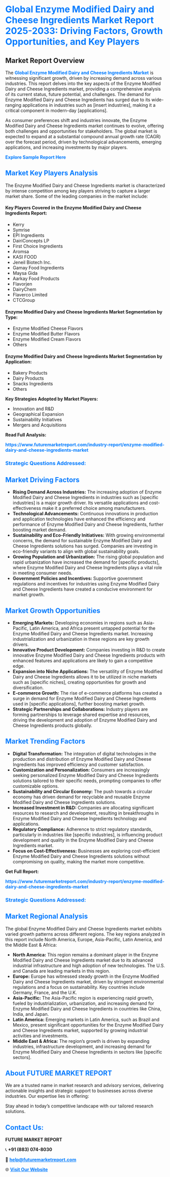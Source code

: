 <h1 style="color: #007BFF;">Global Enzyme Modified Dairy and Cheese Ingredients Market Report 2025-2033: Driving Factors, Growth Opportunities, and Key Players</h1>

<section id="overview">
<h2>Market Report Overview</h2>
<p>The <a href="https://www.futuremarketreport.com/industry-report/enzyme-modified-dairy-and-cheese-ingredients-market" style="color: #007BFF; text-decoration: none;"><strong>Global Enzyme Modified Dairy and Cheese Ingredients Market</strong></a> is witnessing significant growth, driven by increasing demand across various industries. This report delves into the key aspects of the Enzyme Modified Dairy and Cheese Ingredients market, providing a comprehensive analysis of its current status, future potential, and challenges. The demand for Enzyme Modified Dairy and Cheese Ingredients has surged due to its wide-ranging applications in industries such as [insert industries], making it a critical component in modern-day [applications].</p>
<p>As consumer preferences shift and industries innovate, the Enzyme Modified Dairy and Cheese Ingredients market continues to evolve, offering both challenges and opportunities for stakeholders. The global market is expected to expand at a substantial compound annual growth rate (CAGR) over the forecast period, driven by technological advancements, emerging applications, and increasing investments by major players.</p>
</section>

<section id="overview">
<p><a href="https://www.futuremarketreport.com/request-sample/reportId=28880" style="color: #007BFF; text-decoration: none;"><strong>Explore Sample Report Here</strong></a></p>
</section>

<section id="key-players">
<h2 style="color: #007BFF;">Market Key Players Analysis</h2>
<p>The Enzyme Modified Dairy and Cheese Ingredients market is characterized by intense competition among key players striving to capture a larger market share. Some of the leading companies in the market include:</p>
<h4>Key Players Covered in the Enzyme Modified Dairy and Cheese Ingredients Report:</h4>
<ul><li>Kerry</li><li>Symrise</li><li>EPI Ingredients</li><li>DairiConcepts LP</li><li>First Choice Ingredients</li><li>Aromsa</li><li>KASI FOOD</li><li>Jeneil Biotech Inc.</li><li>Gamay Food Ingredients</li><li>Maysa Gida</li><li>Aarkay Food Products</li><li>Flavorjen</li><li>DairyChem</li><li>Flaverco Limited</li><li>CTCGroup</li></ul>
<h4>Enzyme Modified Dairy and Cheese Ingredients Market Segmentation by Type:</h4>
<ul><li>Enzyme Modified Cheese Flavors</li><li>Enzyme Modified Butter Flavors</li><li>Enzyme Modified Cream Flavors</li><li>Others</li></ul>

<h4>Enzyme Modified Dairy and Cheese Ingredients Market Segmentation by Application:</h4>
<ul><li>Bakery Products</li><li>Dairy Products</li><li>Snacks Ingredients</li><li>Others</li></ul>
<p><strong>Key Strategies Adopted by Market Players:</strong></p>
<ul>
<li>Innovation and R&D</li>
<li>Geographical Expansion</li>
<li>Sustainability Initiatives</li>
<li>Mergers and Acquisitions</li>
</ul>
</section>

<section>
<p><strong>Read Full Analysis: </strong></p><a href="https://www.futuremarketreport.com/industry-report/enzyme-modified-dairy-and-cheese-ingredients-market" style="color: #007BFF; text-decoration: none;"><strong>https://www.futuremarketreport.com/industry-report/enzyme-modified-dairy-and-cheese-ingredients-market</strong></a>
<h3 style="color: #007BFF;">Strategic Questions Addressed:</h3>
</section>

<section id="driving-factors">
<h2 style="color: #007BFF;">Market Driving Factors</h2>
<ul>
<li><strong>Rising Demand Across Industries:</strong> The increasing adoption of Enzyme Modified Dairy and Cheese Ingredients in industries such as [specific industries] is a major growth driver. Its versatile applications and cost-effectiveness make it a preferred choice among manufacturers.</li>
<li><strong>Technological Advancements:</strong> Continuous innovations in production and application technologies have enhanced the efficiency and performance of Enzyme Modified Dairy and Cheese Ingredients, further boosting market demand.</li>
<li><strong>Sustainability and Eco-Friendly Initiatives:</strong> With growing environmental concerns, the demand for sustainable Enzyme Modified Dairy and Cheese Ingredients solutions has surged. Companies are investing in eco-friendly variants to align with global sustainability goals.</li>
<li><strong>Growing Population and Urbanization:</strong> The rising global population and rapid urbanization have increased the demand for [specific products], where Enzyme Modified Dairy and Cheese Ingredients plays a vital role in meeting consumer needs.</li>
<li><strong>Government Policies and Incentives:</strong> Supportive government regulations and incentives for industries using Enzyme Modified Dairy and Cheese Ingredients have created a conducive environment for market growth.</li>
</ul>
</section>

<section id="growth-opportunities">
<h2 style="color: #007BFF;">Market Growth Opportunities</h2>
<ul>
<li><strong>Emerging Markets:</strong> Developing economies in regions such as Asia-Pacific, Latin America, and Africa present untapped potential for the Enzyme Modified Dairy and Cheese Ingredients market. Increasing industrialization and urbanization in these regions are key growth drivers.</li>
<li><strong>Innovative Product Development:</strong> Companies investing in R&D to create innovative Enzyme Modified Dairy and Cheese Ingredients products with enhanced features and applications are likely to gain a competitive edge.</li>
<li><strong>Expansion into Niche Applications:</strong> The versatility of Enzyme Modified Dairy and Cheese Ingredients allows it to be utilized in niche markets such as [specific niches], creating opportunities for growth and diversification.</li>
<li><strong>E-commerce Growth:</strong> The rise of e-commerce platforms has created a surge in demand for Enzyme Modified Dairy and Cheese Ingredients used in [specific applications], further boosting market growth.</li>
<li><strong>Strategic Partnerships and Collaborations:</strong> Industry players are forming partnerships to leverage shared expertise and resources, driving the development and adoption of Enzyme Modified Dairy and Cheese Ingredients products globally.</li>
</ul>
</section>

<section id="trending-factors">
<h2 style="color: #007BFF;">Market Trending Factors</h2>
<ul>
<li><strong>Digital Transformation:</strong> The integration of digital technologies in the production and distribution of Enzyme Modified Dairy and Cheese Ingredients has improved efficiency and customer satisfaction.</li>
<li><strong>Customization and Personalization:</strong> Consumers are increasingly seeking personalized Enzyme Modified Dairy and Cheese Ingredients solutions tailored to their specific needs, prompting companies to offer customizable options.</li>
<li><strong>Sustainability and Circular Economy:</strong> The push towards a circular economy has driven demand for recyclable and reusable Enzyme Modified Dairy and Cheese Ingredients solutions.</li>
<li><strong>Increased Investment in R&D:</strong> Companies are allocating significant resources to research and development, resulting in breakthroughs in Enzyme Modified Dairy and Cheese Ingredients technology and applications.</li>
<li><strong>Regulatory Compliance:</strong> Adherence to strict regulatory standards, particularly in industries like [specific industries], is influencing product development and quality in the Enzyme Modified Dairy and Cheese Ingredients market.</li>
<li><strong>Focus on Cost-Effectiveness:</strong> Businesses are exploring cost-efficient Enzyme Modified Dairy and Cheese Ingredients solutions without compromising on quality, making the market more competitive.</li>
</ul>
</section>

<section>
<p><strong>Get Full Report: </strong></p><a href="https://www.futuremarketreport.com/industry-report/enzyme-modified-dairy-and-cheese-ingredients-market" style="color: #007BFF; text-decoration: none;"><strong>https://www.futuremarketreport.com/industry-report/enzyme-modified-dairy-and-cheese-ingredients-market</strong></a>
<h3 style="color: #007BFF;">Strategic Questions Addressed:</h3>
</section>


<section id="regional-analysis">
<h2 style="color: #007BFF;">Market Regional Analysis</h2>
<p>The global Enzyme Modified Dairy and Cheese Ingredients market exhibits varied growth patterns across different regions. The key regions analyzed in this report include North America, Europe, Asia-Pacific, Latin America, and the Middle East & Africa:</p>
<ul>
<li><strong>North America:</strong> This region remains a dominant player in the Enzyme Modified Dairy and Cheese Ingredients market due to its advanced industrial infrastructure and high adoption of new technologies. The U.S. and Canada are leading markets in this region.</li>
<li><strong>Europe:</strong> Europe has witnessed steady growth in the Enzyme Modified Dairy and Cheese Ingredients market, driven by stringent environmental regulations and a focus on sustainability. Key countries include Germany, France, and the U.K.</li>
<li><strong>Asia-Pacific:</strong> The Asia-Pacific region is experiencing rapid growth, fueled by industrialization, urbanization, and increasing demand for Enzyme Modified Dairy and Cheese Ingredients in countries like China, India, and Japan.</li>
<li><strong>Latin America:</strong> Emerging markets in Latin America, such as Brazil and Mexico, present significant opportunities for the Enzyme Modified Dairy and Cheese Ingredients market, supported by growing industrial activities and investments.</li>
<li><strong>Middle East & Africa:</strong> The region’s growth is driven by expanding industries, infrastructure development, and increasing demand for Enzyme Modified Dairy and Cheese Ingredients in sectors like [specific sectors].</li>
</ul>
</section>

<footer>
<h2 style="color: #007BFF;">About FUTURE MARKET REPORT</h2>
<p>We are a trusted name in market research and advisory services, delivering actionable insights and strategic support to businesses across diverse industries. Our expertise lies in offering:</p>

<p>Stay ahead in today’s competitive landscape with our tailored research solutions.</p>

<h2 style="color: #007BFF;">Contact Us:</h2>
<p><strong>FUTURE MARKET REPORT</strong></p>
<p>📞 <strong>+91 (883) 074-8030</strong></p>
<p>📧 <strong><a href="mailto:help@futuremarketreport.com" style="color: #007BFF;">help@futuremarketreport.com</a></strong></p>
<p>🌐 <strong><a href="https://www.futuremarketreport.com/" style="color: #007BFF;">Visit Our Website</a></strong></p>
</footer>